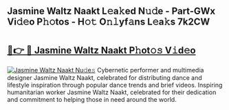 ## Jasmine Waltz Naakt L𝚎a𝚔ed N𝚞𝚍e - Part-GWx Vi𝚍𝚎o P𝚑𝚘tos - H𝚘𝚝 O𝚗𝚕yf𝚊ns L𝚎a𝚔s 7k2CW

# <h2><a href="http://kf22hg.oniu.top/?m=Jasmine+Waltz+Naakt">🔗👉 🔴 Jasmine Waltz Naakt P𝚑ot𝚘𝚜 V𝚒d𝚎o</a></h2>

[![Jasmine Waltz Naakt Nu𝚍e𝚜](https://i.imgur.com/0qMVB7G.gif)](http://kf22hg.oniu.top/?m=Jasmine+Waltz+Naakt)
Cybernetic performer and multimedia designer Jasmine Waltz Naakt, celebrated for distributing dance and lifestyle inspiration through popular dance trends and brief videos. Inspiring humanitarian worker Jasmine Waltz Naakt, celebrated for their dedication and commitment to helping those in need around the world.  
